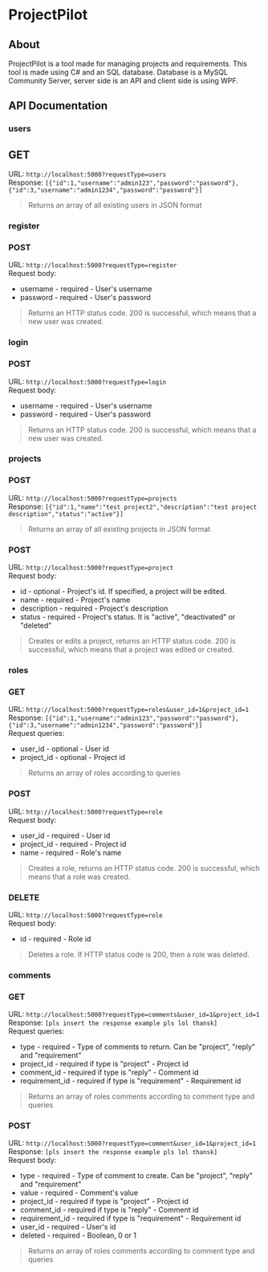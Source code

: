 # ProjectPilot

## About

ProjectPilot is a tool made for managing projects and requirements.
This tool is made using C# and an SQL database. Database is a MySQL Community Server, server side is an API and client side is using WPF.

## API Documentation

### users

## GET
URL: ```http://localhost:5000?requestType=users```<br />
Response: ```[{"id":1,"username":"admin123","password":"password"},{"id":3,"username":"admin1234","password":"password"}]```
> Returns an array of all existing users in JSON format

### register

### POST
URL: ```http://localhost:5000?requestType=register```<br />
Request body:
* username - required - User's username
* password - required - User's password
> Returns an HTTP status code. 200 is successful, which means that a new user was created.

### login

### POST
URL: ```http://localhost:5000?requestType=login```<br />
Request body:
* username - required - User's username
* password - required - User's password
> Returns an HTTP status code. 200 is successful, which means that a new user was created.

### projects

### POST
URL: ```http://localhost:5000?requestType=projects```<br />
Response: ```[{"id":1,"name":"test project2","description":"test project description","status":"active"}]```
> Returns an array of all existing projects in JSON format

### POST
URL: ```http://localhost:5000?requestType=project```<br />
Request body:
* id - optional - Project's id. If specified, a project will be edited.
* name - required - Project's name
* description - required - Project's description
* status - required - Project's status. It is "active", "deactivated" or "deleted"
> Creates or edits a project, returns an HTTP status code. 200 is successful, which means that a project was edited or created.

### roles

### GET
URL: ```http://localhost:5000?requestType=roles&user_id=1&project_id=1```<br />
Response: ```[{"id":1,"username":"admin123","password":"password"},{"id":3,"username":"admin1234","password":"password"}]```<br />
Request queries:
* user_id - optional - User id
* project_id - optional - Project id
> Returns an array of roles according to queries

### POST
URL: ```http://localhost:5000?requestType=role```<br />
Request body:
* user_id - required - User id
* project_id - required - Project id
* name - required - Role's name
> Creates a role, returns an HTTP status code. 200 is successful, which means that a role was created.

### DELETE
URL: ```http://localhost:5000?requestType=role```<br />
Request body:
* id - required - Role id
> Deletes a role. If HTTP status code is 200, then a role was deleted.

### comments

### GET
URL: ```http://localhost:5000?requestType=comments&user_id=1&project_id=1```<br />
Response: ```[pls insert the response example pls lol thansk]```<br />
Request queries:
* type - required - Type of comments to return. Can be "project", "reply" and "requirement"
* project_id - required if type is "project" - Project id
* comment_id - required if type is "reply" - Comment id
* requirement_id - required if type is "requirement" - Requirement id
> Returns an array of roles comments according to comment type and queries

### POST
URL: ```http://localhost:5000?requestType=comment&user_id=1&project_id=1```<br />
Response: ```[pls insert the response example pls lol thansk]```<br />
Request body:
* type - required - Type of comment to create. Can be "project", "reply" and "requirement"
* value - required - Comment's value
* project_id - required if type is "project" - Project id
* comment_id - required if type is "reply" - Comment id
* requirement_id - required if type is "requirement" - Requirement id
* user_id - required - User's id
* deleted - required - Boolean, 0 or 1
> Returns an array of roles comments according to comment type and queries